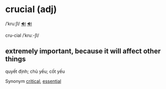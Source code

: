 # crucial (adj)

/ˈkruːʃl/ [🔊](https://www.oxfordlearnersdictionaries.com/media/english/uk_pron/c/cru/cruci/crucial__gb_2.mp3) [🔊](https://www.oxfordlearnersdictionaries.com/media/english/us_pron/c/cru/cruci/crucial__us_1.mp3)

cru-cial /ˈkruː-ʃl/

## extremely important, because it will affect other things

quyết định; chủ yếu; cốt yếu

Synonym [critical](), [essential]()